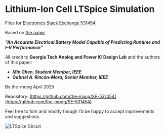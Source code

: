 # Lithium-Ion Cell LTSpice Simulation

Files for [Electronics Stack Exchange 531454](https://electronics.stackexchange.com/questions/531454/lithium-ion-battery-model-in-ltspice)

Based on [the paper](https://rincon-mora.gatech.edu/publicat/jrnls/tec05_batt_mdl.pdf)

***"An Accurate Electrical Battery Model Capable of Predicting Runtime and I–V Performance"***

All credit to **Georgia Tech Analog and Power IC Design Lab** and the authors of this paper:

* ***Min Chen, Student Member, IEEE***
* ***Gabriel A. Rincón-Mora, Senior Member, IEEE***

By the-moog  April 2025

Repository: [https://github.com/the-moog/SE-531454](https://github.com/the-moog/SE-531454)

Feel free to fork and modify though I'd be happy to accept improvements and suggestions.


![LTSpice Circuit](https://i.sstatic.net/wiiKQCDY.png)


